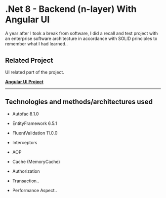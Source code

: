 
# .Net 8 - Backend (n-layer) With Angular UI

A year after I took a break from software, I did a recall and test project with an enterprise software architecture in accordance with SOLID principles to remember what I had learned..
###### 
## Related Project

 UI related part of the project.

**[Angular UI Project](https://github.com/NurhatMentes/northwind)**

------------




## Technologies and methods/architectures used

- Autofac 8.1.0

- EntityFramework 6.5.1

- FluentValidation 11.0.0

- Interceptors

- AOP

- Cache (MemoryCache)

- Authorization 

- Transaction..

- Performance Aspect..



  
